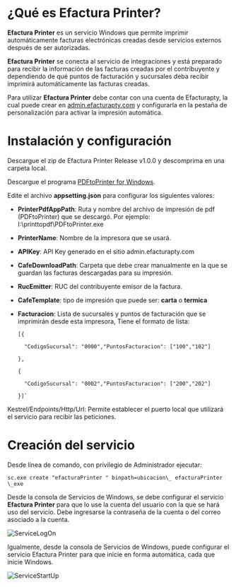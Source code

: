 # ¿Qué es Efactura Printer?

**Efactura Printer** es un servicio Windows que permite imprimir automáticamente facturas electrónicas creadas desde servicios externos después de ser autorizadas.

**Efactura Printer** se conecta al servicio de integraciones y está preparado para recibir la información de las facturas creadas por el contribuyente y dependiendo de qué puntos de facturación y sucursales deba recibir imprimirá automáticamente las facturas creadas.

Para utilizar **Efactura Printer** debe contar con una cuenta de Efacturapty, la cual puede crear en [admin.efacturapty.com](admin.efacturapty.com) y configurarla en la pestaña de personalización para activar la impresión automática.

# Instalación y configuración

Descargue el zip de Efactura Printer Release v1.0.0 y descomprima en una carpeta local.

Descargue el programa [PDFtoPrinter for Windows](https://mendelson.org/pdftoprinter.html).

Edite el archivo **appsetting.json** para configurar los siguientes valores:

- **PrinterPdfAppPath**: Ruta y nombre del archivo de impresión de pdf (PDFtoPrinter) que se descargó. Por ejemplo: I:\\printtopdf\\PDFtoPrinter.exe

- **PrinterName**: Nombre de la impresora que se usará.

- **APIKey**: API Key generado en el sitio admin.efacturapty.com

- **CafeDownloadPath**: Carpeta que debe crear manualmente en la que se guardan las facturas descargadas para su impresión.

- **RucEmitter**: RUC del contribuyente emisor de la factura.

- **CafeTemplate**: tipo de impresión que puede ser: **carta** o **termica**

- **Facturacion**: Lista de sucursales y puntos de facturación que se imprimirán desde esta impresora, Tiene el formato de lista:

      [{
  
        "CodigoSucursal": "0000","PuntosFacturacion": ["100","102"]
  
      },
  
      {
  
        "CodigoSucursal": "0002","PuntosFacturacion": ["200","202"]
  
      }]`

Kestrel/Endpoints/Http/Url: Permite establecer el puerto local que utilizará el servicio para recibir las peticiones.

# Creación del servicio

Desde línea de comando, con privilegio de Administrador ejecutar:

`sc.exe create "efacturaPrinter " binpath=ubicacion\_ efacturaPrinter \_exe`

Desde la consola de Servicios de Windows, se debe configurar el servicio **Efactura Printer** para que lo use la cuenta del usuario con la que se hará uso del servicio. Debe ingresarse la contraseña de la cuenta o del correo asociado a la cuenta.

![ServiceLogOn](https://github.com/efacturapty/efactura-printsvc/assets/146016561/11fd58f4-f899-4e21-a210-067b3a3ee541)

Igualmente, desde la consola de Servicios de Windows, puede configurar el servicio Efactura Printer para que inicie en forma automática, cada que inicie Windows.

![ServiceStartUp](https://github.com/efacturapty/efactura-printsvc/assets/146016561/0873d105-9c76-4a87-bb5b-d51e83c965f3)
